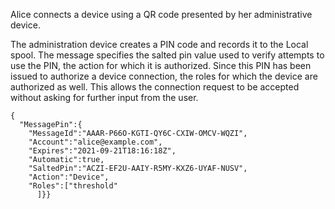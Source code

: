 
Alice connects a device using a QR code presented by her administrative device.

The administration device creates a PIN code and records it to the Local spool. The
message specifies the salted pin value used to verify attempts to use the PIN, the
action for which it is authorized. Since this PIN has been issued to authorize a device
connection, the roles for which the device are authorized as well. This allows the 
connection request to be accepted without asking for further input from the user.

~~~~
{
  "MessagePin":{
    "MessageId":"AAAR-P66O-KGTI-QY6C-CXIW-OMCV-WQZI",
    "Account":"alice@example.com",
    "Expires":"2021-09-21T18:16:18Z",
    "Automatic":true,
    "SaltedPin":"ACZI-EF2U-AAIY-R5MY-KXZ6-UYAF-NUSV",
    "Action":"Device",
    "Roles":["threshold"
      ]}}
~~~~

